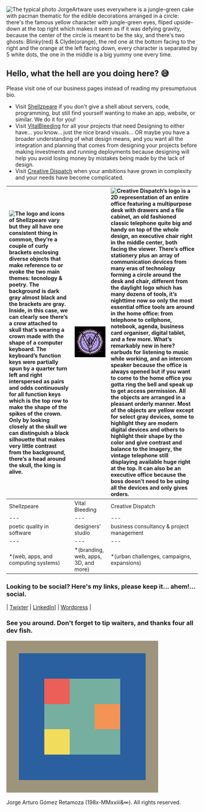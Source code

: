 ![The typical photo JorgeArtware uses everywhere is a jungle-green cake with pacman thematic for the edible decorations arranged in a circle\: there's the famous yellow character with jungle-green eyes, fliped upside-down at the top right which makes it seem as if it was defying gravity, because the center of the circle is meant to be the sky, and there's two ghosts\: Blinky\(red\) & Clyde\(orange\), the red one at the bottom facing to the right and the orange at the left facing down, every character is separated by 5 white dots, the one in the middle is a big yummy one every time. ](https://github.com/jorgeartware/jorgeartware.github.io/blob/master/assets/images/jorgeartware-pacman_cake-narrow-flip_upd-square_1794px.jpg)

## Hello, what the hell are you doing here? :sweat_smile:

Please visit one of our business pages instead of reading my presumptuous bio.

- Visit [Shellzpeare](https://shellzpeare.github.io) if you don't give a shell about servers, code, programming, but still find yourself wanting to make an app, website, or similar. We do it for you! 
- Visit [VitalBleeding](https://vitalbleeding.github.io) for all your projects that need Designing to either have… you know… just the nice brand visuals… OR maybe you have a broader understanding of what design means, and you want all the integration and planning that comes from designing your projects before making investments and running deployments because designing will help you avoid losing money by mistakes being made by the lack of design.
- Visit [Creative Dispatch](https://creativdispatch.github.io) when your ambitions have grown in complexity and your needs have become complicated.

| ![The logo and icons of Shellzpeare vary but they all have one consistent thing in common, they’re a couple of curly brackets enclosing diverse objects that make reference to or evoke the two main themes\: tecnology & poetry. The background is dark gray almost black and the brackets are gray. Inside, in this case, we can clearly see there’s a crow attached to skull that’s wearing a crown made with the shape of a computer keyboard. The keyboard’s function keys were partially spun by a quarter turn left and right interspersed as pairs and odds continuously for all function keys which is the top row to make the shape of the spikes of the crown. Only by looking closely at the skull we can distinguish a black silhouette that makes very little contrast from the background, there’s a head around the skull, the king is alive.](https://github.com/shellzpeare/shellzpeare.github.io/blob/main/assets/images/shellzpeare-logo-shakespeare_hamlet_macbeth_juliuscaesar_caesar_crow_crown_skull_gold_keyboard.png) | ![Vital Bleeding studio’s logo\: it’s a geometrical compass opened upwards making the shape of a letter V, it’s framed by a circle of violet color background with white markings and lines that simulate the aspect of a cutting mat for designers and crafts, it also aludes to clock watches that mark the time.](https://github.com/vitalbleeding/vitalbleeding.github.io/blob/main/assets/images/vital_bleeding-vitalbleeding-logo-design_studio-violet_lily-1024px.jpg) | ![Creative Dispatch’s logo is a 2D representation of an entire office featuring a multipurpose desk with drawers and a file cabinet, an old fashioned classic telephone quite big and handy on top of the whole design, an executive chair right in the middle center, both facing the viewer. There’s office stationery plus an array of communication devices from many eras of technology forming a circle around the desk and chair, different from the daylight logo which has many dozens of tools, it’s nighttime now so only the most essential office tools are around in the home office\: from telephone to cellphone, notebook, agenda, business card organiser, digital tablet, and a few more. What’s remarkably new in here? earbuds for listening to music while working, and an intercom speaker because the office is always opened but if you want to come to the home office you gotta ring the bell and speak up to get access permission. All the objects are arranged in a pleasant orderly manner. Most of the objects are yellow except for select gray devices, some to highlight they are modern digital devices and others to highlight their shape by the color and give contrast and balance to the imagery, the vintage telephone still displaying available huge right at the top. It can also be an executive office because the boss doesn’t need to be using all the devices and only gives orders.](https://github.com/creativdispatch/creativdispatch.github.io/blob/main/assets/images/creative_dispatch-creativdispatch-logo-business_consultancy_project_management-solutions_recruit_personnel.png) |
| :--- | :--- | :--- |
| Shellzpeare | Vital Bleeding | Creative Dispatch |
| --- | --- | --- |
| poetic quality in software | designers' studio | business consultancy & project management |
| --- | --- | --- |
| \*\(web, apps, and computing systems) | \*\(branding, web, apps, 3D, and more) | \*\(urban challenges, campaigns, expansions) |

### Looking to be social? Here's my links, please keep it… ahem!… social.

| [Twixter](https://twitter.com/JorgeArtware) | [LinkedIn](https://linkedin.com/in/jorgeartware)] | [Wordpress](https://jorgeartware.wordpress.com) |

### See you around. Don't forget to tip waiters, and thanks four all dev fish.

![Abstract blocky illustration of JorgeArtware's typical pacman cake photo. Margin and square proportions made on purpose specifically to match Github's random auto-generated images assigned to any user and organisation as a gift for id_profile.](https://github.com/jorgeartware/jorgeartware.github.io/blob/master/assets/images/jorgeartware-pacman_cake-abstract_icon-400px.png)

Jorge Arturo Gómez Retamoza (198x-MMxxiii&∞). All rights reserved.
